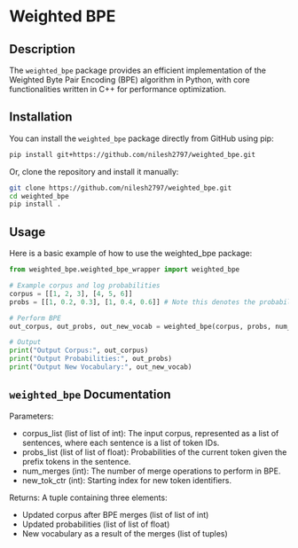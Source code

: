# Weighted BPE

## Description

The `weighted_bpe` package provides an efficient implementation of the Weighted Byte Pair Encoding (BPE) algorithm in Python, with core functionalities written in C++ for performance optimization.

## Installation

You can install the `weighted_bpe` package directly from GitHub using pip:

```bash
pip install git+https://github.com/nilesh2797/weighted_bpe.git
```
Or, clone the repository and install it manually:

```bash
git clone https://github.com/nilesh2797/weighted_bpe.git
cd weighted_bpe
pip install .
```

## Usage
Here is a basic example of how to use the weighted_bpe package:

```python
from weighted_bpe.weighted_bpe_wrapper import weighted_bpe

# Example corpus and log probabilities
corpus = [[1, 2, 3], [4, 5, 6]]
probs = [[1, 0.2, 0.3], [1, 0.4, 0.6]] # Note this denotes the probability of the current token given the previous tokens

# Perform BPE
out_corpus, out_probs, out_new_vocab = weighted_bpe(corpus, probs, num_merges=3, new_tok_ctr=32000)

# Output
print("Output Corpus:", out_corpus)
print("Output Probabilities:", out_probs)
print("Output New Vocabulary:", out_new_vocab)
```

## `weighted_bpe` Documentation
Parameters:
- corpus_list (list of list of int): The input corpus, represented as a list of sentences, where each sentence is a list of token IDs.
- probs_list (list of list of float): Probabilities of the current token given the prefix tokens in the sentence.
- num_merges (int): The number of merge operations to perform in BPE.
- new_tok_ctr (int): Starting index for new token identifiers.

Returns: A tuple containing three elements:
- Updated corpus after BPE merges (list of list of int)
- Updated probabilities (list of list of float)
- New vocabulary as a result of the merges (list of tuples)
